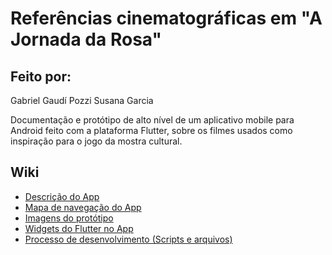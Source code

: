 # Referências cinematográficas em "A Jornada da Rosa"

## Feito por:
Gabriel Gaudí Pozzi
Susana Garcia
<br>

Documentação e protótipo de alto nível de um aplicativo mobile para Android feito com a plataforma Flutter, sobre os filmes usados como inspiração para o jogo da mostra cultural.

## Wiki
-   [Descrição do App](https://github.com/GabrielGaudi/AppFilmesMostra/wiki)</br>
-   [Mapa de navegação do App](https://github.com/GabrielGaudi/AppFilmesMostra/wiki/Mapa-de-Navega%C3%A7%C3%A3o)<br>
-   [Imagens do protótipo](https://github.com/GabrielGaudi/AppFilmesMostra/wiki/Prot%C3%B3tipo-(aplica%C3%A7%C3%A3o))<br>
-   [Widgets do Flutter no App](https://github.com/GabrielGaudi/AppFilmesMostra/wiki/Widgets-utilizados)<br>
-   [Processo de desenvolvimento (Scripts e arquivos)](https://github.com/GabrielGaudi/AppFilmesMostra/wiki/Desenvolvimento)

